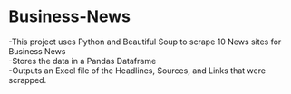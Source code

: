# Business-News

-This project uses Python and Beautiful Soup to scrape 10 News sites for Business News
<br>
-Stores the data in a Pandas Dataframe
<br>
-Outputs an Excel file of the Headlines, Sources, and Links that were scrapped.
